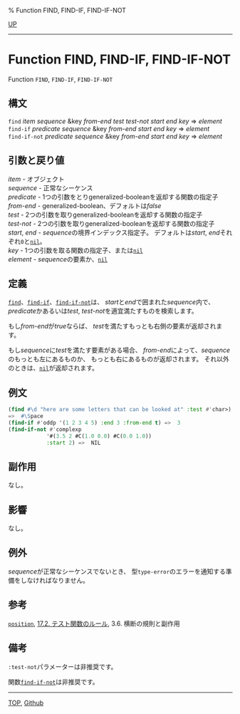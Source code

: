 % Function FIND, FIND-IF, FIND-IF-NOT

[UP](17.3.html)  

---

# Function **FIND, FIND-IF, FIND-IF-NOT**


Function `FIND`, `FIND-IF`, `FIND-IF-NOT`


## 構文

`find` *item* *sequence*
 &key *from-end* *test* *test-not* *start* *end* *key* => *element*  
`find-if` *predicate* *sequence* &key *from-end* *start* *end* *key* => *element*  
`find-if-not` *predicate* *sequence* &key *from-end* *start* *end* *key* => *element*


## 引数と戻り値

*item* - オブジェクト  
*sequence* - 正常なシーケンス  
*predicate* - 1つの引数をとりgeneralized-booleanを返却する関数の指定子  
*from-end* - generalized-boolean、デフォルトは*false*  
*test* - 2つの引数を取りgeneralized-booleanを返却する関数の指定子  
*test-not* - 2つの引数を取りgeneralized-booleanを返却する関数の指定子  
*start*, *end* - *sequence*の境界インデックス指定子。
デフォルトは*start*, *end*それぞれ`0`と[`nil`](5.3.nil-variable.html)。  
*key* - 1つの引数を取る関数の指定子、または[`nil`](5.3.nil-variable.html)  
*element* - *sequence*の要素か、[`nil`](5.3.nil-variable.html)


## 定義

[`find`](17.3.find.html)、[`find-if`](17.3.find.html)、[`find-if-not`](17.3.find.html)は、
*start*と*end*で囲まれた*sequence*内で、
*predicate*かあるいは*test*, *test-not*を適宜満たすものを検索します。

もし*from-end*が*true*ならば、
*test*を満たすもっとも右側の要素が返却されます。

もし*sequence*に*test*を満たす要素がある場合、
*from-end*によって、*sequence*のもっとも左にあるものか、
もっとも右にあるものが返却されます。
それ以外のときは、[`nil`](5.3.nil-variable.html)が返却されます。


## 例文

```lisp
(find #\d "here are some letters that can be looked at" :test #'char>)
=>  #\Space 
(find-if #'oddp '(1 2 3 4 5) :end 3 :from-end t) =>  3
(find-if-not #'complexp                                    
            '#(3.5 2 #C(1.0 0.0) #C(0.0 1.0))
            :start 2) =>  NIL 
```


## 副作用

なし。


## 影響

なし。


## 例外

*sequence*が正常なシーケンスでないとき、
型`type-error`のエラーを通知する準備をしなければなりません。


## 参考

[`position`](17.3.position.html),
[17.2. テスト関数のルール](17.2.html),
3.6. 横断の規則と副作用


## 備考

`:test-not`パラメーターは非推奨です。

関数[`find-if-not`](17.3.find.html)は非推奨です。


---
[TOP](index.html),  [Github](https://github.com/nptcl/npt-japanese)

